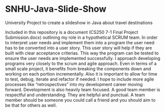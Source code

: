 # SNHU-Java-Slide-Show
University Project to create a slideshow in Java about travel destinations

Included in this repository is a document (CS250 7-1 Final Project Submission.docx) outlining my role in a hypothetical SCRUM team. In order to interpret user needs and implement them into a program the user need has to be converted into a user story. This user story will help if they are built with clear acceptance criterias. This way the program can be tested to ensure the user needs are implemented successfully. I approach developing programs very closely to the scrum and agile approach. Even in terms of a small scale project, it benefits from breaking the components down and working on each portion incrementally. Also it is important to allow for time to test, debug, iterate and refactor if needed. I hope to include more agile processes like “retrospectives” into my development career moving forward. Development is also heavily team focused. A good team member is respectful and understanding. They are helpful and punctual. A team member should be someone you could call a friend and you should aim to be that for others as well. 
